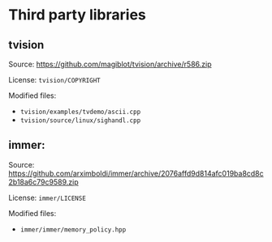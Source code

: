 # Third party libraries

## tvision
Source: https://github.com/magiblot/tvision/archive/r586.zip

License: `tvision/COPYRIGHT`

Modified files:
- `tvision/examples/tvdemo/ascii.cpp`
- `tvision/source/linux/sighandl.cpp`

## immer:
Source: https://github.com/arximboldi/immer/archive/2076affd9d814afc019ba8cd8c2b18a6c79c9589.zip

License: `immer/LICENSE`

Modified files:
- `immer/immer/memory_policy.hpp`
